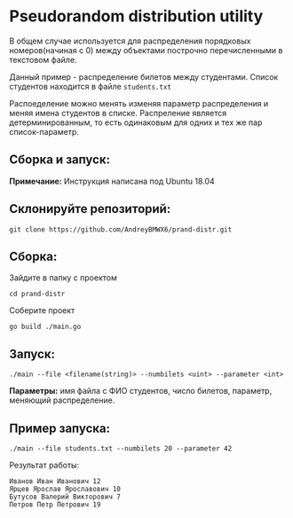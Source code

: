 # Pseudorandom distribution utility
В общем случае используется для распределения порядковых номеров(начиная с 0) 
между объектами построчно перечисленными в текстовом файле.

Данный пример - распределение билетов между студентами.
Список студентов находится в файле `students.txt`

Распоеделение можно менять изменяя параметр распределения и меняя имена студентов в списке.
Распреление является детерминированным, то есть одинаковым для одних и тех же пар список-параметр.

## Сборка и запуск:
**Примечание:** Инструкция написана под Ubuntu 18.04

## Склонируйте репозиторий:
`git clone https://github.com/AndreyBMWX6/prand-distr.git`
## Сборка:
Зайдите в папку с проектом

`cd prand-distr`

Соберите проект

`go build ./main.go`

## Запуск:
`./main --file <filename(string)> --numbilets <uint> --parameter <int>`

**Параметры:** имя файла с ФИО студентов, число билетов, параметр, меняющий распределение.

## Пример запуска:
`./main --file students.txt --numbilets 20 --parameter 42`

Результат работы:
```
Иванов Иван Иванович 12
Ярцев Ярослав Ярославович 10
Бутусов Валерий Викторович 7
Петров Петр Петрович 19
```
